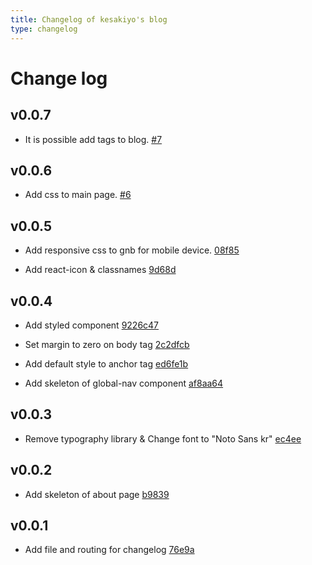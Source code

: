 ```yaml
---
title: Changelog of kesakiyo's blog
type: changelog
---
```


# Change log

## v0.0.7

- It is possible add tags to blog. [#7](https://github.com/kesakiyo/kesakiyo-blog/pull/7)

## v0.0.6

- Add css to main page. [#6](https://github.com/kesakiyo/kesakiyo-blog/pull/6)

## v0.0.5

- Add responsive css to gnb for mobile device. [08f85](https://github.com/kesakiyo/kesakiyo-blog/commit/08f85)

- Add react-icon & classnames [9d68d](https://github.com/kesakiyo/kesakiyo-blog/commit/9d68d)

## v0.0.4

- Add styled component [9226c47](https://github.com/kesakiyo/kesakiyo-blog/commit/ec4ee)

- Set margin to zero on body tag [2c2dfcb](https://github.com/kesakiyo/kesakiyo-blog/commit/2c2dfcb)

- Add default style to anchor tag [ed6fe1b](https://github.com/kesakiyo/kesakiyo-blog/commit/ed6fe1b)

- Add skeleton of global-nav component [af8aa64](https://github.com/kesakiyo/kesakiyo-blog/commit/af8aa64)

## v0.0.3

- Remove typography library & Change font to "Noto Sans kr" [ec4ee](https://github.com/kesakiyo/kesakiyo-blog/commit/ec4ee)

## v0.0.2

- Add skeleton of about page [b9839](https://github.com/kesakiyo/kesakiyo-blog/commit/b9839)

## v0.0.1

- Add file and routing for changelog [76e9a](https://github.com/kesakiyo/kesakiyo-blog/commit/76e9a)
